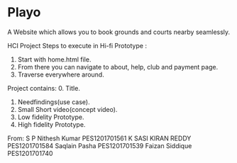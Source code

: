 # Playo
A Website which allows you to book grounds and courts nearby seamlessly.

HCI Project
Steps to execute in Hi-fi Prototype :
1. Start with home.html file.
2. From there you can navigate to about, help, club and payment page.
3. Traverse everywhere around.

Project contains:
0. Title.
1. Needfindings(use case).
2. Small Short video(concept video).
3. Low fidelity Prototype.
4. High fidelity Prototype.


From:
  S P Nithesh Kumar     PES1201701561
  K SASI KIRAN REDDY    PES1201701584
  Saqlain Pasha         PES1201701539
  Faizan Siddique       PES1201701740
